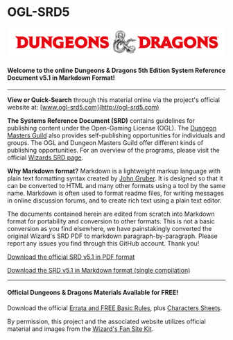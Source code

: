 # OGL-SRD5

![D&D Logo](DnD_Logo2.png)

#### Welcome to the online Dungeons & Dragons 5th Edition System Reference Document v5.1 in Markdown Format!

---

**View or Quick-Search** through this material online via the project's official website at: [www.ogl-srd5.com](http://ogl-srd5.com)

**The Systems Reference Document (SRD)** contains guidelines for publishing content under the Open-Gaming License (OGL). The [Dungeon Masters Guild](http://dungeonmastersguild.com/) also provides self-publishing opportunities for individuals and groups. The OGL and Dungeon Masters Guild offer different kinds of publishing opportunities. For an overview of the programs, please visit the official [Wizards SRD page](http://dnd.wizards.com/articles/features/systems-reference-document-srd).

**Why Markdown format?** Markdown is a lightweight markup language with plain text formatting syntax created by [John Gruber](https://daringfireball.net). It is designed so that it can be converted to HTML and many other formats using a tool by the same name. Markdown is often used to format readme files, for writing messages in online discussion forums, and to create rich text using a plain text editor.

The documents contained herein are edited from scratch into Markdown format for portability and conversion to other formats. This is not a basic conversion as you find elsewhere, we have painstakingly converted the original Wizard's SRD PDF to markdown paragraph-by-paragraph. Please report any issues you find through this GitHub account. Thank you!

[Download the official SRD v5.1 in PDF format](http://media.wizards.com/2016/downloads/DND/SRD-OGL_V5.1.pdf)

[Download the SRD v5.1 in Markdown format (single compilation)](https://github.com/sigillumrasa/OGL-SRD5/blob/master/D%26D%205E%20SRD%20v5.1%20Compilation.md)

---

#### Official Dungeons & Dragons Materials Available for FREE!

Download the official [Errata and FREE Basic Rules](http://dnd.wizards.com/articles/features/basicrules), plus [Characters Sheets](http://dnd.wizards.com/articles/features/character_sheets).

By permission, this project and the associated website utilizes official material and images from the [Wizard's Fan Site Kit](http://dnd.wizards.com/articles/features/fan-site-kit).
